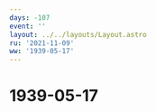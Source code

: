 ```yaml
---
days: -107
event: ''
layout: ../../layouts/Layout.astro
ru: '2021-11-09'
ww: '1939-05-17'
---
```


# 1939-05-17